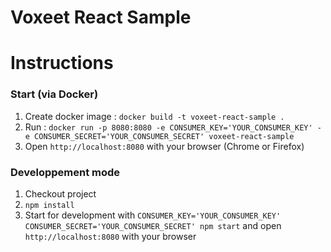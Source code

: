 Voxeet React Sample
=====================

# Instructions

### Start (via Docker)

1. Create docker image : `docker build -t voxeet-react-sample .` 
2. Run : `docker run -p 8080:8080 -e CONSUMER_KEY='YOUR_CONSUMER_KEY' -e CONSUMER_SECRET='YOUR_CONSUMER_SECRET' voxeet-react-sample` 
3. Open `http://localhost:8080` with your browser (Chrome or Firefox)


### Developpement mode

1. Checkout project
2. `npm install`
3. Start for development with `CONSUMER_KEY='YOUR_CONSUMER_KEY' CONSUMER_SECRET='YOUR_CONSUMER_SECRET' npm start` and open `http://localhost:8080` with your browser

